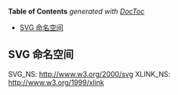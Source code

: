 <!-- START doctoc generated TOC please keep comment here to allow auto update -->
<!-- DON'T EDIT THIS SECTION, INSTEAD RE-RUN doctoc TO UPDATE -->
**Table of Contents**  *generated with [DocToc](https://github.com/thlorenz/doctoc)*

- [SVG 命名空间](#svg-%E5%91%BD%E5%90%8D%E7%A9%BA%E9%97%B4)

<!-- END doctoc generated TOC please keep comment here to allow auto update -->

## SVG 命名空间

SVG_NS: http://www.w3.org/2000/svg
XLINK_NS: http://www.w3.org/1999/xlink